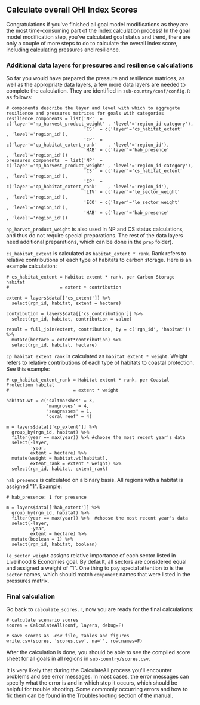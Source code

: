 ## Calculate overall OHI Index Scores

Congratulations if you've finished all goal model modifications as they are the most time-consuming part of the Index calculation process! In the goal model modification step, you've calculated goal status and trend, there are only a couple of more steps to do to calculate the overall index score, including calculating pressures and resilience.

### Additional data layers for pressures and resilience calculations

So far you would have prepared the pressure and resilience matrices, as well as the appropriate data layers, a few more data layers are needed to complete the calculation. They are identified in `sub-country/conf/config.R` as follows:

```
# components describe the layer and level with which to aggregate resilience and pressures matrices for goals with categories
resilience_components = list('NP'  = c('layer'='np_harvest_product_weight' , 'level'='region_id-category'),  
                             'CS'  = c('layer'='cs_habitat_extent'         , 'level'='region_id'),
                             'CP'  = c('layer'='cp_habitat_extent_rank'    , 'level'='region_id'),          
                             'HAB' = c('layer'='hab_presence'              , 'level'='region_id'))
pressures_components  = list('NP'  = c('layer'='np_harvest_product_weight' , 'level'='region_id-category'),
                             'CS'  = c('layer'='cs_habitat_extent'         , 'level'='region_id'),
                             'CP'  = c('layer'='cp_habitat_extent_rank'    , 'level'='region_id'),
                             'LIV' = c('layer'='le_sector_weight'          , 'level'='region_id'),
                             'ECO' = c('layer'='le_sector_weight'          , 'level'='region_id'),
                             'HAB' = c('layer'='hab_presence'              , 'level'='region_id'))
```

`np_harvst_product_weight` is also used in NP and CS status calculations, and thus do not require special preparations. The rest of the data layers need additional preparations, which can be done in the `prep` folder). 

`cs_habitat_extent` is calculated as `habitat_extent * rank`. Rank refers to relative contributions of each type of habitats to carbon storage. Here is an example calculation:

```
# cs_habitat_extent = Habitat extent * rank, per Carbon Storage habitat
#                   = extent * contribution

extent = layers$data[['cs_extent']] %>%
  select(rgn_id, habitat, extent = hectare)

contribution = layers$data[['cs_contribution']] %>%
  select(rgn_id, habitat, contribution = value)

result = full_join(extent, contribution, by = c('rgn_id', 'habitat')) %>%
  mutate(hectare = extent*contribution) %>%
  select(rgn_id, habitat, hectare)

```

`cp_habitat_extent_rank` is calculated as `habitat_extent * weight`. Weight refers to relative contributions of each type of habitats to coastal protection. See this example:

```
# cp_habitat_extent_rank = Habitat extent * rank, per Coastal Protection habitat
#                        = extent * weight

habitat.wt = c('saltmarshes' = 3,
               'mangroves' = 4,
               'seagrasses' = 1,
               'coral reef' = 4)

m = layers$data[['cp_extent']] %>%
  group_by(rgn_id, habitat) %>%
  filter(year == max(year)) %>% #choose the most recent year's data
  select(-layer,
         -year,
         extent = hectare) %>%
  mutate(weight = habitat.wt[habitat],
         extent_rank = extent * weight) %>%
  select(rgn_id, habitat, extent_rank)

```

`hab_presence` is calculated on a binary basis. All regions with a habitat is assigned "1". Example:

```
# hab_presence: 1 for presence

m = layers$data[['hab_extent']] %>%
  group_by(rgn_id, habitat) %>%
  filter(year == max(year)) %>%  #choose the most recent year's data
  select(-layer,
         -year,
         extent = hectare) %>%
  mutate(boolean = 1) %>%
  select(rgn_id, habitat, boolean)

```

`le_sector_weight` assigns relative importance of each sector listed in Livelihood & Economies goal. By default, all sectors are considered equal and assigned a weight of "1". One thing to pay special attention to is the `sector` names, which should match `component` names that were listed in the pressures matrix.

### Final calculation

Go back to `calculate_scores.r`, now you are ready for the final calculations:

```
# calculate scenario scores
scores = CalculateAll(conf, layers, debug=F)

# save scores as .csv file, tables and figures
write.csv(scores, 'scores.csv', na='', row.names=F)

```

After the calculation is done, you should be able to see the compiled score sheet for all goals in all regions in `sub-country/scores.csv`.

It is very likely that during the CalculateAll process you'll encounter problems and see error messages. In most cases, the error messages can specify what the error is and in which step it occurs, which should be helpful for trouble shooting. Some commonly occurring errors and how to fix them can be found in the Troubleshooting section of the manual.
